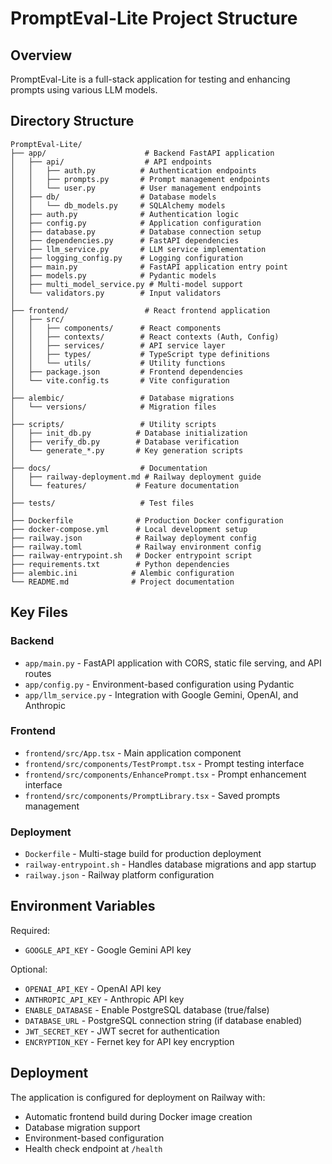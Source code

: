 # PromptEval-Lite Project Structure

## Overview
PromptEval-Lite is a full-stack application for testing and enhancing prompts using various LLM models.

## Directory Structure

```
PromptEval-Lite/
├── app/                      # Backend FastAPI application
│   ├── api/                  # API endpoints
│   │   ├── auth.py          # Authentication endpoints
│   │   ├── prompts.py       # Prompt management endpoints
│   │   └── user.py          # User management endpoints
│   ├── db/                  # Database models
│   │   └── db_models.py     # SQLAlchemy models
│   ├── auth.py              # Authentication logic
│   ├── config.py            # Application configuration
│   ├── database.py          # Database connection setup
│   ├── dependencies.py      # FastAPI dependencies
│   ├── llm_service.py       # LLM service implementation
│   ├── logging_config.py    # Logging configuration
│   ├── main.py              # FastAPI application entry point
│   ├── models.py            # Pydantic models
│   ├── multi_model_service.py # Multi-model support
│   └── validators.py        # Input validators
│
├── frontend/                 # React frontend application
│   ├── src/
│   │   ├── components/      # React components
│   │   ├── contexts/        # React contexts (Auth, Config)
│   │   ├── services/        # API service layer
│   │   ├── types/           # TypeScript type definitions
│   │   └── utils/           # Utility functions
│   ├── package.json         # Frontend dependencies
│   └── vite.config.ts       # Vite configuration
│
├── alembic/                 # Database migrations
│   └── versions/            # Migration files
│
├── scripts/                 # Utility scripts
│   ├── init_db.py          # Database initialization
│   ├── verify_db.py        # Database verification
│   └── generate_*.py       # Key generation scripts
│
├── docs/                    # Documentation
│   ├── railway-deployment.md # Railway deployment guide
│   └── features/           # Feature documentation
│
├── tests/                   # Test files
│
├── Dockerfile              # Production Docker configuration
├── docker-compose.yml      # Local development setup
├── railway.json            # Railway deployment config
├── railway.toml            # Railway environment config
├── railway-entrypoint.sh   # Docker entrypoint script
├── requirements.txt        # Python dependencies
├── alembic.ini            # Alembic configuration
└── README.md              # Project documentation
```

## Key Files

### Backend
- `app/main.py` - FastAPI application with CORS, static file serving, and API routes
- `app/config.py` - Environment-based configuration using Pydantic
- `app/llm_service.py` - Integration with Google Gemini, OpenAI, and Anthropic

### Frontend
- `frontend/src/App.tsx` - Main application component
- `frontend/src/components/TestPrompt.tsx` - Prompt testing interface
- `frontend/src/components/EnhancePrompt.tsx` - Prompt enhancement interface
- `frontend/src/components/PromptLibrary.tsx` - Saved prompts management

### Deployment
- `Dockerfile` - Multi-stage build for production deployment
- `railway-entrypoint.sh` - Handles database migrations and app startup
- `railway.json` - Railway platform configuration

## Environment Variables

Required:
- `GOOGLE_API_KEY` - Google Gemini API key

Optional:
- `OPENAI_API_KEY` - OpenAI API key
- `ANTHROPIC_API_KEY` - Anthropic API key
- `ENABLE_DATABASE` - Enable PostgreSQL database (true/false)
- `DATABASE_URL` - PostgreSQL connection string (if database enabled)
- `JWT_SECRET_KEY` - JWT secret for authentication
- `ENCRYPTION_KEY` - Fernet key for API key encryption

## Deployment

The application is configured for deployment on Railway with:
- Automatic frontend build during Docker image creation
- Database migration support
- Environment-based configuration
- Health check endpoint at `/health`